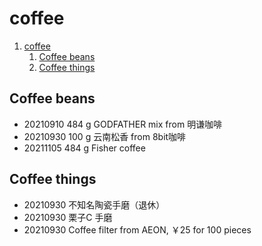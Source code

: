 # coffee

1. [coffee](#coffee)
   1. [Coffee beans](#coffee-beans)
   2. [Coffee things](#coffee-things)

## Coffee beans

- 20210910 484 g GODFATHER mix from 明谦咖啡
- 20210930 100 g 云南松香 from 8bit咖啡
- 20211105 484 g Fisher coffee

## Coffee things

- 20210930 不知名陶瓷手磨（退休）
- 20210930 栗子C 手磨
- 20210930 Coffee filter from AEON, ￥25 for 100 pieces

